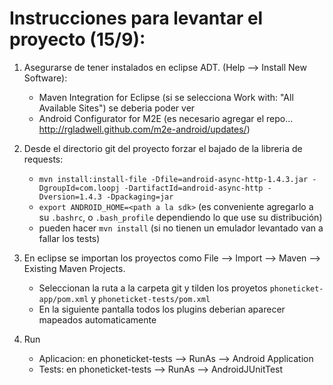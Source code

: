 # Instrucciones para levantar el proyecto (15/9):

1. Asegurarse de tener instalados en eclipse ADT. (Help --> Install New Software):
	* Maven Integration for Eclipse	(si se selecciona Work with: "All Available Sites") se deberia poder ver
	* Android Configurator for M2E (es necesario agregar el repo...	http://rgladwell.github.com/m2e-android/updates/)

2. Desde el directorio git del proyecto forzar el bajado de la libreria de requests:
	* `mvn install:install-file -Dfile=android-async-http-1.4.3.jar -DgroupId=com.loopj -DartifactId=android-async-http -Dversion=1.4.3 -Dpackaging=jar`
	* `export ANDROID_HOME=<path a la sdk>` (es conveniente agregarlo a su `.bashrc`, o `.bash_profile` dependiendo lo que use su distribución)
	* pueden hacer `mvn install` (si no tienen un emulador levantado van a fallar los tests)

3. En eclipse se importan los proyectos como File --> Import --> Maven --> Existing Maven Projects. 
	* Seleccionan la ruta a la carpeta git y tilden los proyetos `phoneticket-app/pom.xml` y `phoneticket-tests/pom.xml`
	* En la siguiente pantalla todos los plugins deberian aparecer mapeados automaticamente 

4. Run
	* Aplicacion: en phoneticket-tests --> RunAs --> Android Application
	* Tests: en phoneticket-tests --> RunAs --> AndroidJUnitTest
